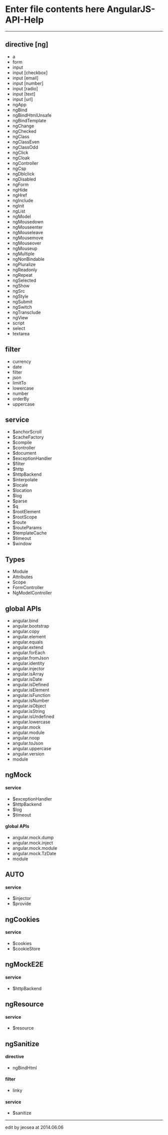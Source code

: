 Enter file contents here
AngularJS-API-Help
==================

---------------------
## directive [ng]

+ a
+ form
+ input
+ input [checkbox]
+ input [email]
+ input [number]
+ input [radio]
+ input [text]
+ input [url]
+ ngApp
+ ngBind
+ ngBindHtmlUnsafe
+ ngBindTemplate
+ ngChange
+ ngChecked
+ ngClass
+ ngClassEven
+ ngClassOdd
+ ngClick
+ ngCloak
+ ngController
+ ngCsp
+ ngDblclick
+ ngDisabled
+ ngForm
+ ngHide
+ ngHref
+ ngInclude
+ ngInit
+ ngList
+ ngModel
+ ngMousedown
+ ngMouseenter
+ ngMouseleave
+ ngMousemove
+ ngMouseover
+ ngMouseup
+ ngMultiple
+ ngNonBindable
+ ngPluralize
+ ngReadonly
+ ngRepeat
+ ngSelected
+ ngShow
+ ngSrc
+ ngStyle
+ ngSubmit
+ ngSwitch
+ ngTransclude
+ ngView
+ script
+ select
+ textarea


## filter
+ currency
+ date
+ filter
+ json
+ limitTo
+ lowercase
+ number
+ orderBy
+ uppercase


## service

+ $anchorScroll
+ $cacheFactory
+ $compile
+ $controller
+ $document
+ $exceptionHandler
+ $filter
+ $http
+ $httpBackend
+ $interpolate
+ $locale
+ $location
+ $log
+ $parse
+ $q
+ $rootElement
+ $rootScope
+ $route
+ $routeParams
+ $templateCache
+ $timeout
+ $window


## Types

+ Module
+ Attributes
+ Scope
+ FormController
+ NgModelController


## global APIs

+ angular.bind
+ angular.bootstrap
+ angular.copy
+ angular.element
+ angular.equals
+ angular.extend
+ angular.forEach
+ angular.fromJson
+ angular.identity
+ angular.injector
+ angular.isArray
+ angular.isDate
+ angular.isDefined
+ angular.isElement
+ angular.isFunction
+ angular.isNumber
+ angular.isObject
+ angular.isString
+ angular.isUndefined
+ angular.lowercase
+ angular.mock
+ angular.module
+ angular.noop
+ angular.toJson
+ angular.uppercase
+ angular.version
+ module


## ngMock

#### service
+ $exceptionHandler
+ $httpBackend
+ $log
+ $timeout

#### global APIs
+ angular.mock.dump
+ angular.mock.inject
+ angular.mock.module
+ angular.mock.TzDate
+ module


## AUTO

#### service
+ $injector
+ $provide


## ngCookies
#### service
+ $cookies
+ $cookieStore


## ngMockE2E
#### service
+ $httpBackend


## ngResource
#### service
+ $resource


## ngSanitize
#### directive
+ ngBindHtml
#### filter
+ linky
#### service
+ $sanitize


---------------------
edit by jeosea at 2014.06.06
